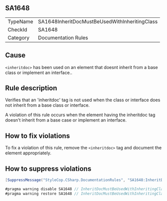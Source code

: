 ﻿## SA1648

<table>
<tr>
  <td>TypeName</td>
  <td>SA1648InheritDocMustBeUsedWithInheritingClass</td>
</tr>
<tr>
  <td>CheckId</td>
  <td>SA1648</td>
</tr>
<tr>
  <td>Category</td>
  <td>Documentation Rules</td>
</tr>
</table>

## Cause

`<inheritdoc>` has been used on an element that doesnt inherit from a base class or implement an interface..

## Rule description

Verifies that an 'inheritdoc' tag is not used when the class or interface does not inherit from a base class or interface.

A violation of this rule occurs when the element having the inheritdoc tag doesn't inherit from a base case or implement an interface.

## How to fix violations

To fix a violation of this rule, remove the `<inheritdoc>` tag and document the element appropriately.

## How to suppress violations

```csharp
[SuppressMessage("StyleCop.CSharp.DocumentationRules", "SA1648:InheritDocMustBeUsedWithInheritingClass", Justification = "Reviewed.")]
```

```csharp
#pragma warning disable SA1648 // InheritDocMustBeUsedWithInheritingClass
#pragma warning restore SA1648 // InheritDocMustBeUsedWithInheritingClass
```
